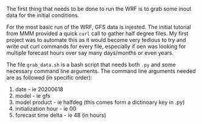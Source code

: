 The first thing that needs to be done to run the WRF is to grab some inout data for the initial conditions. 

For the most basic run of the WRF, GFS data is injested. The initial tutorial from MMM provided a quick ```curl``` call to gather half degree files. My first project was to automate this as it would become very tedious to try and write out curl commands for every file, especially if oen was looking for multiple forecast hours over say many days/months or even years.

The file ```grab_data.sh``` is a bash script that needs both ```.py``` and some necessary command line arguments. 
The command line arguments needed are as followed (in specific order):
<ol>
<li>date - ie 20200618</li>
<li>model - ie gfs</li>
<li>model product - ie halfdeg (this comes form a dictinoary key in .py)</li>
<li>initialization hour - ie 00</li>
<li>forecast time delta - ie 48 (in hours)</li>
</ol>
